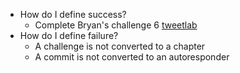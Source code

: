 - How do I define success?
	- Complete Bryan's challenge 6 [tweetlab](https://github.com/dennislwm/tweetlab)
- How do I define failure?
	- A challenge is not converted to a chapter
	- A commit is not converted to an autoresponder